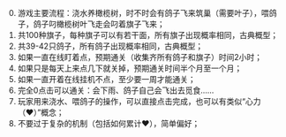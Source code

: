 0. 游戏主要流程：浇水养橄榄树，时不时会有鸽子飞来筑巢（需要叶子），喂鸽子，鸽子叼橄榄树叶飞走会叼着旗子飞来；
1. 共100种旗子，每种旗子可以有若干面，所有旗子出现概率相同，古典概型；
2. 共39-42只鸽子，所有鸽子出现概率相同，古典概型；
4. 如果一直在线盯着点，预期通关（收集齐所有鸽子和旗子）时间2小时；
5. 如果只是每天上来点几下就关掉，预期通关时间半个月至一个月；
6. 如果一直开着在线挂机不点，至少要一周才能通关；
7. 完全0点击可以通关：会下雨、鸽子自己会飞出去觅食……
8. 玩家用来浇水、喂鸽子的操作，可以直接点击完成，也可以有类似“心力（♥）”概念；
9. 不要过于复杂的机制（包括如何累计♥），简单偏好；